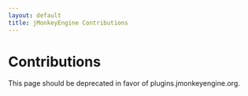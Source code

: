 ```yaml
---
layout: default
title: jMonkeyEngine Contributions
---
```


# Contributions

This page should be deprecated in favor of plugins.jmonkeyengine.org.
